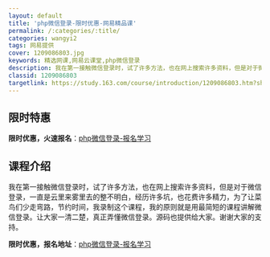 ```yaml
---
layout: default
title: 'php微信登录-限时优惠-网易精品课'
permalink: /:categories/:title/
categories: wangyi2
tags: 网易提供
cover: 1209086803.jpg
keywords: 精选网课,网易云课堂,php微信登录
description: 我在第一接触微信登录时，试了许多方法，也在网上搜索许多资料，但是对于微信登录，一直是云里来雾里去的整不明白，经历许多坑，
classid: 1209086803
targetlink: https://study.163.com/course/introduction/1209086803.htm?share=1&shareId=1025206652&utm_campaign=share&utm_medium=iphoneShare&utm_source=&utm_u=1025206652
---
```


## 限时特惠

**限时优惠，火速报名**：[php微信登录-报名学习](https://study.163.com/course/introduction/1209086803.htm?share=1&shareId=1025206652&utm_campaign=share&utm_medium=iphoneShare&utm_source=&utm_u=1025206652)

## 课程介绍

我在第一接触微信登录时，试了许多方法，也在网上搜索许多资料，但是对于微信登录，一直是云里来雾里去的整不明白，经历许多坑，也花费许多精力，为了让菜鸟们少走弯路，节约时间，我录制这个课程，我的原则就是用最简短的课程讲解微信登录。让大家一清二楚，真正弄懂微信登录。源码也提供给大家。谢谢大家的支持。

**限时优惠，报名地址**：[php微信登录-报名学习](https://study.163.com/course/introduction/1209086803.htm?share=1&shareId=1025206652&utm_campaign=share&utm_medium=iphoneShare&utm_source=&utm_u=1025206652)

